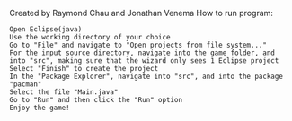 Created by Raymond Chau and Jonathan Venema
How to run program:

	Open Eclipse(java)
	Use the working directory of your choice
	Go to "File" and navigate to "Open projects from file system..."
	For the input source directory, navigate into the game folder, and into "src", making sure that the wizard only sees 1 Eclipse project
	Select "Finish" to create the project
	In the "Package Explorer", navigate into "src", and into the package "pacman"
	Select the file "Main.java"
	Go to "Run" and then click the "Run" option
	Enjoy the game!


